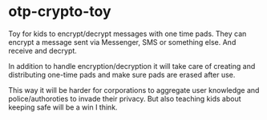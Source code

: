 # otp-crypto-toy
Toy for kids to encrypt/decrypt messages with one time pads. They can encrypt a message sent via Messenger, SMS or something else. And receive and decrypt.

In addition to handle encryption/decryption it will take care of creating and distributing one-time pads and make sure pads are erased after use.

This way it will be harder for corporations to aggregate user knowledge and police/authoroties to invade their privacy. But also teaching kids about keeping safe will be a win I think.
